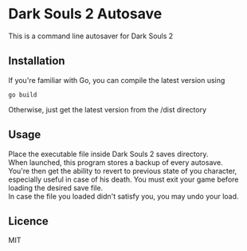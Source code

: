 # Dark Souls 2 Autosave
This is a command line autosaver for Dark Souls 2

## Installation
If you're familiar with Go, you can compile the latest version using
```console
go build
```
Otherwise, just get the latest version from the /dist directory

## Usage
Place the executable file inside Dark Souls 2 saves directory.<br />
When launched, this program stores a backup of every autosave.<br />
You're then get the ability to revert to previous state of you character,
especially useful in case of his death.
You must exit your game before loading the desired save file.<br />
In case the file you loaded didn't satisfy you, you may undo your load.<br />

## Licence
MIT

